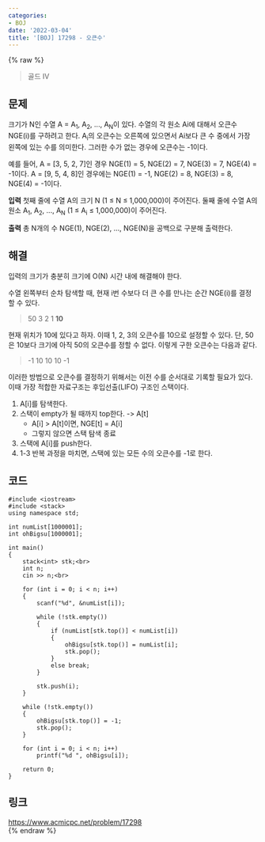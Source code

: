 ```yaml
---
categories:
- BOJ
date: '2022-03-04'
title: '[BOJ] 17298 - 오큰수'
---
```


{% raw %}
>골드 IV

## 문제

크기가 N인 수열 A = A<sub>1</sub>, A<sub>2</sub>, ..., A<sub>N</sub>이 있다. 수열의 각 원소 Ai에 대해서 오큰수 NGE(i)를 구하려고 한다. A<sub>i</sub>의 오큰수는 오른쪽에 있으면서 Ai보다 큰 수 중에서 가장 왼쪽에 있는 수를 의미한다. 그러한 수가 없는 경우에 오큰수는 -1이다.

예를 들어, A = [3, 5, 2, 7]인 경우 NGE(1) = 5, NGE(2) = 7, NGE(3) = 7, NGE(4) = -1이다. A = [9, 5, 4, 8]인 경우에는 NGE(1) = -1, NGE(2) = 8, NGE(3) = 8, NGE(4) = -1이다.

**입력**
첫째 줄에 수열 A의 크기 N (1 ≤ N ≤ 1,000,000)이 주어진다. 둘째 줄에 수열 A의 원소 A<sub>1</sub>, A<sub>2</sub>, ..., A<sub>N</sub> (1 ≤ A<sub>i</sub>  ≤ 1,000,000)이 주어진다.<br>

**출력**
총 N개의 수 NGE(1), NGE(2), ..., NGE(N)을 공백으로 구분해 출력한다.

##  해결
입력의 크기가 충분히 크기에 O(N) 시간 내에 해결해야 한다.

수열 왼쪽부터 순차 탐색할 때, 현재 i번 수보다 더 큰 수를 만나는 순간 NGE(i)를 결정할 수 있다.
> 50 3 2 1 **10**<br>

현재 위치가 10에 있다고 하자. 이때 1, 2, 3의 오큰수를 10으로 설정할 수 있다. 단, 50은 10보다 크기에 아직 50의 오큰수를 정할 수 없다. 이렇게 구한 오큰수는 다음과 같다.
> -1 10 10 10 -1<br>

이러한 방법으로 오큰수를 결정하기 위해서는 이전 수를 순서대로 기록할 필요가 있다. 이때 가장 적합한 자료구조는 후입선출(LIFO) 구조인 스택이다.

1. A[i]를 탐색한다.
2. 스택이 empty가 될 때까지 top한다. -> A[t]<br>
	- A[i] > A[t]이면, NGE[t] = A[i]<br>
	- 그렇지 않으면 스택 탐색 종료
3. 스택에 A[i]를 push한다.
4. 1-3 반복 과정을 마치면, 스택에 있는 모든 수의 오큰수를 -1로 한다.

## 코드
```
#include <iostream>
#include <stack>
using namespace std;

int numList[1000001];
int ohBigsu[1000001];

int main()
{
	stack<int> stk;<br>
	int n;
	cin >> n;<br>

	for (int i = 0; i < n; i++)
	{
		scanf("%d", &numList[i]);

		while (!stk.empty())
		{
			if (numList[stk.top()] < numList[i])
			{
				ohBigsu[stk.top()] = numList[i];
				stk.pop();
			}
			else break;
		}

		stk.push(i);
	}

	while (!stk.empty())
	{
		ohBigsu[stk.top()] = -1;
		stk.pop();
	}

	for (int i = 0; i < n; i++)
		printf("%d ", ohBigsu[i]);

	return 0;
}
```

## 링크
https://www.acmicpc.net/problem/17298<br>
{% endraw %}
